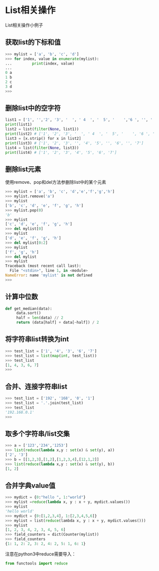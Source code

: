 # List相关操作
List相关操作小例子
<!--more-->

## 获取list的下标和值
```python
>>> mylist = ['a', 'b', 'c', 'd']
>>> for index, value in enumerate(mylist):
...         print(index, value)
...
0 a
1 b
2 c
3 d
>>>
```

## 删除list中的空字符

```python
list1 = ['1', '','2', '3', '  ', ' 4  ', '  5', '    ','6 ', '', '     ',None, '7']
print(list1)
list2 = list(filter(None, list1)) 
print(list2) # ['1', '2', '3', '  ', ' 4  ', '  5', '    ', '6 ', '     ', '7']
list3 = [x.strip() for x in list2]
print(list3) # ['1', '2', '3', '', '4', '5', '', '6', '', '7']
list4 = list(filter(None, list3))  
print(list4) # ['1', '2', '3', '4', '5', '6', '7']
```

## 删除list元素
使用remove、pop和del方法参删除list中的某个元素
```python
>>> mylist = ['a', 'b', 'c', 'd','e','f','g','h']
>>> mylist.remove('a')
>>> mylist
['b', 'c', 'd', 'e', 'f', 'g', 'h']
>>> mylist.pop(0)
'b'
>>> mylist
['c', 'd', 'e', 'f', 'g', 'h']
>>> del mylist[0]
>>> mylist
['d', 'e', 'f', 'g', 'h']
>>> del mylist[0:2]
>>> mylist
['f', 'g', 'h']
>>> del mylist
>>> mylist
Traceback (most recent call last):
  File "<stdin>", line 1, in <module>
NameError: name 'mylist' is not defined
>>>
```

## 计算中位数
```python
def get_median(data):
     data.sort()
     half = len(data) // 2
     return (data[half] + data[~half]) / 2
```

## 将字符串list转换为int
```python
>>> test_list = ['1', '4', '3', '6', '7']
>>> test_list = list(map(int, test_list))
>>> test_list
[1, 4, 3, 6, 7]
>>>
```

## 合并、连接字符串list
```python
>>> test_list = ['192', '168', '0', '1']
>>> test_list = '.'.join(test_list)
>>> test_list
'192.168.0.1'
>>>
```

## 取多个字符串/list交集
```python
>>> a = ['123','234','1253']
>>> list(reduce(lambda x,y : set(x) & set(y), a))
['2', '3']
>>> b = [[1,2,3],[1,2],[1,2,3,4],[12,1,2]]
>>> list(reduce(lambda x,y : set(x) & set(y), b))
[1, 2]
```

## 合并字典value值
```python
>>> mydict = {0:"hello ", 1:"world"}
>>> mylist =reduce(lambda x, y : x + y, mydict.values())
>>> mylist
'hello world'
>>> mydict = {0:[1,2,3,4], 1:[2,3,4,5,6]}
>>> mylist = list(reduce(lambda x, y : x + y, mydict.values()))
>>> mylist
[1, 2, 3, 4, 2, 3, 4, 5, 6]
>>> field_counters = dict(Counter(mylist))
>>> field_counters
{1: 1, 2: 2, 3: 2, 4: 2, 5: 1, 6: 1}
```
注意在python3中reduce需要导入：
```python
from functools import reduce
```

